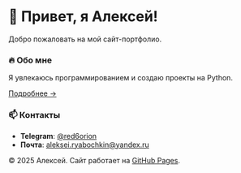 <link rel="icon" href="assets/images/favicon.png">

<style>
  #follow-goose {
    position: fixed;
    width: 80px;
    height: 80px;
    pointer-events: none;
    z-index: 9999;
    background-image: url('assets/images/goose.gif');
    background-size: contain;
    transition: all 0.3s ease;
    opacity: 0;
  }
</style>

<div id="follow-goose"></div>
<script src="assets/js/follow.js"></script>

# 🚀 Привет, я Алексей!  

Добро пожаловать на мой сайт-портфолио.  

### 🔥 Обо мне  
Я увлекаюсь программированием и создаю проекты на Python.  

[Подробнее →](about.md)

### 📫 Контакты  
- **Telegram**: [@red6orion](https://t.me/red6orion)  
- **Почта**: [aleksei.ryabochkin@yandex.ru](mailto:aleksei.ryabochkin@yandex.ru)  

© 2025 Алексей. Сайт работает на [GitHub Pages](https://pages.github.com/).
